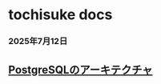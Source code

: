 # tochisuke docs

### 2025年7月12日
## [PostgreSQLのアーキテクチャ](posts/2025-07-12-postgresql-architecture.md)
